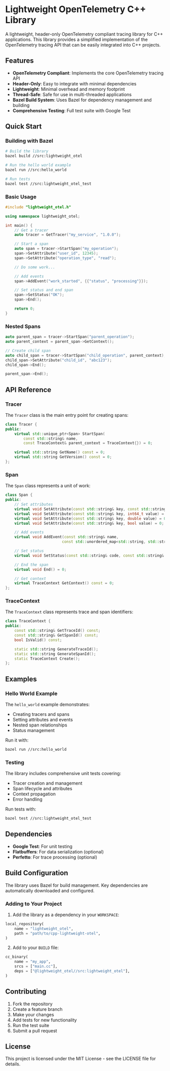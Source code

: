 # Lightweight OpenTelemetry C++ Library

A lightweight, header-only OpenTelemetry compliant tracing library for C++ applications. This library provides a simplified implementation of the OpenTelemetry tracing API that can be easily integrated into C++ projects.

## Features

- **OpenTelemetry Compliant**: Implements the core OpenTelemetry tracing API
- **Header-Only**: Easy to integrate with minimal dependencies
- **Lightweight**: Minimal overhead and memory footprint
- **Thread-Safe**: Safe for use in multi-threaded applications
- **Bazel Build System**: Uses Bazel for dependency management and building
- **Comprehensive Testing**: Full test suite with Google Test

## Quick Start

### Building with Bazel

```bash
# Build the library
bazel build //src:lightweight_otel

# Run the hello world example
bazel run //src:hello_world

# Run tests
bazel test //src:lightweight_otel_test
```

### Basic Usage

```cpp
#include "lightweight_otel.h"

using namespace lightweight_otel;

int main() {
    // Get a tracer
    auto tracer = GetTracer("my_service", "1.0.0");

    // Start a span
    auto span = tracer->StartSpan("my_operation");
    span->SetAttribute("user_id", 12345);
    span->SetAttribute("operation_type", "read");

    // Do some work...

    // Add events
    span->AddEvent("work_started", {{"status", "processing"}});

    // Set status and end span
    span->SetStatus("OK");
    span->End();

    return 0;
}
```

### Nested Spans

```cpp
auto parent_span = tracer->StartSpan("parent_operation");
auto parent_context = parent_span->GetContext();

// Create child span
auto child_span = tracer->StartSpan("child_operation", parent_context);
child_span->SetAttribute("child_id", "abc123");
child_span->End();

parent_span->End();
```

## API Reference

### Tracer

The `Tracer` class is the main entry point for creating spans:

```cpp
class Tracer {
public:
    virtual std::unique_ptr<Span> StartSpan(
        const std::string& name,
        const TraceContext& parent_context = TraceContext{}) = 0;

    virtual std::string GetName() const = 0;
    virtual std::string GetVersion() const = 0;
};
```

### Span

The `Span` class represents a unit of work:

```cpp
class Span {
public:
    // Set attributes
    virtual void SetAttribute(const std::string& key, const std::string& value) = 0;
    virtual void SetAttribute(const std::string& key, int64_t value) = 0;
    virtual void SetAttribute(const std::string& key, double value) = 0;
    virtual void SetAttribute(const std::string& key, bool value) = 0;

    // Add events
    virtual void AddEvent(const std::string& name,
                         const std::unordered_map<std::string, std::string>& attributes = {}) = 0;

    // Set status
    virtual void SetStatus(const std::string& code, const std::string& message = "") = 0;

    // End the span
    virtual void End() = 0;

    // Get context
    virtual TraceContext GetContext() const = 0;
};
```

### TraceContext

The `TraceContext` class represents trace and span identifiers:

```cpp
class TraceContext {
public:
    const std::string& GetTraceId() const;
    const std::string& GetSpanId() const;
    bool IsValid() const;

    static std::string GenerateTraceId();
    static std::string GenerateSpanId();
    static TraceContext Create();
};
```

## Examples

### Hello World Example

The `hello_world` example demonstrates:

- Creating tracers and spans
- Setting attributes and events
- Nested span relationships
- Status management

Run it with:
```bash
bazel run //src:hello_world
```

### Testing

The library includes comprehensive unit tests covering:

- Tracer creation and management
- Span lifecycle and attributes
- Context propagation
- Error handling

Run tests with:
```bash
bazel test //src:lightweight_otel_test
```

## Dependencies

- **Google Test**: For unit testing
- **Flatbuffers**: For data serialization (optional)
- **Perfetto**: For trace processing (optional)

## Build Configuration

The library uses Bazel for build management. Key dependencies are automatically downloaded and configured.

### Adding to Your Project

1. Add the library as a dependency in your `WORKSPACE`:
```python
local_repository(
    name = "lightweight_otel",
    path = "path/to/cpp-lightweight-otel",
)
```

2. Add to your `BUILD` file:
```python
cc_binary(
    name = "my_app",
    srcs = ["main.cc"],
    deps = ["@lightweight_otel//src:lightweight_otel"],
)
```

## Contributing

1. Fork the repository
2. Create a feature branch
3. Make your changes
4. Add tests for new functionality
5. Run the test suite
6. Submit a pull request

## License

This project is licensed under the MIT License - see the LICENSE file for details.